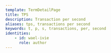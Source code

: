 ```yaml
---
template: TermDetailPage
title: TPS
description: Transaction per second
aliases: tps, transactions per second
keywords: t, p, s, transactions, per, second
identities: 
    - id: wael-ivie
      role: author
---
```

##
